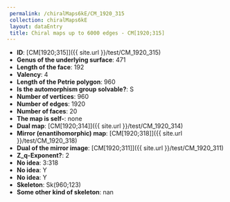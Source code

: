 ```yaml
--- 
 permalink: /chiralMaps6kE/CM_1920_315 
 collection: chiralMaps6kE
 layout: dataEntry
 title: Chiral maps up to 6000 edges - CM[1920;315]
---
```


- **ID**: [CM[1920;315]]({{ site.url }}/test/CM_1920_315)
- **Genus of the underlying surface**: 471
- **Length of the face**: 192
- **Valency**: 4
- **Length of the Petrie polygon**: 960
- **Is the automorphism group solvable?**: S
- **Number of vertices**: 960
- **Number of edges**: 1920
- **Number of faces**: 20
- **The map is self-**: none
- **Dual map**: [CM[1920;314]]({{ site.url }}/test/CM_1920_314)
- **Mirror (enantihomorphic) map**: [CM[1920;318]]({{ site.url }}/test/CM_1920_318)
- **Dual of the mirror image**: [CM[1920;311]]({{ site.url }}/test/CM_1920_311)
- **Z_q-Exponent?**: 2
- **No idea**:  3:318
- **No idea**: Y
- **No idea**: Y
- **Skeleton**: Sk(960;123)
- **Some other kind of skeleton**: nan
